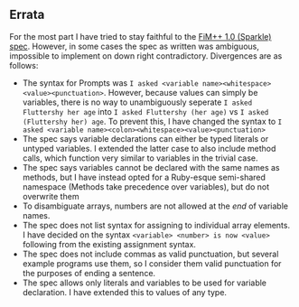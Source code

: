 ## Errata

For the most part I have tried to stay faithful to the [FiM++ 1.0 (Sparkle) spec][spec].
However, in some cases the spec as written was ambiguous, impossible to implement on down right contradictory. Divergences are as follows:

* The syntax for Prompts was `I asked <variable
  name><whitespace><value><punctuation>`. However, because values can simply be
  variables, there is no way to unambiguously seperate `I asked Fluttershy her
  age` into `I asked Fluttershy (her age)` vs `I asked (Fluttershy her) age`. To
  prevent this, I have changed the syntax to `I asked <variable
  name><colon><whitespace><value><punctuation>`
* The spec says variable declarations can either be typed literals or untyped
  variables. I extended the latter case to also include method calls, which
  function very similar to variables in the trivial case.
* The spec says variables cannot be declared with the same names as methods, but
  I have instead opted for a Ruby-esque semi-shared namespace (Methods take
  precedence over variables), but do not overwrite them
* To disambiguate arrays, numbers are not allowed at the _end_ of variable
  names.
* The spec does not list syntax for assigning to individual array elements. I
  have decided on the syntax `<variable> <number> is now <value>` following from
  the existing assignment syntax.
* The spec does not include commas as valid punctuation, but several example
  programs use them, so I consider them valid punctuation for the purposes of
  ending a sentence.
* The spec allows only literals and variables to be used for variable
  declaration. I have extended this to values of any type.

[spec]: https://docs.google.com/document/d/1gU-ZROmZu0Xitw_pfC1ktCDvJH5rM85TxxQf5pg_xmg/edit?pli=1#
